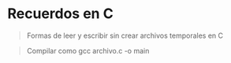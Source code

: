 # Recuerdos en C


> Formas de leer y escribir sin crear archivos temporales en C

> Compilar como gcc archivo.c -o main
